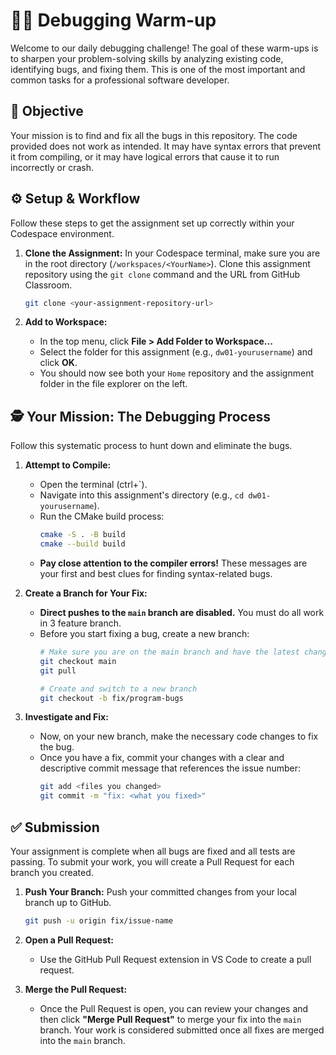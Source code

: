 # 🕵️‍♂️ Debugging Warm-up

Welcome to our daily debugging challenge! The goal of these warm-ups is to sharpen your problem-solving skills by analyzing existing code, identifying bugs, and fixing them. This is one of the most important and common tasks for a professional software developer.

## 🎯 Objective

Your mission is to find and fix all the bugs in this repository. The code provided does not work as intended. It may have syntax errors that prevent it from compiling, or it may have logical errors that cause it to run incorrectly or crash.

## ⚙️ Setup & Workflow

Follow these steps to get the assignment set up correctly within your Codespace environment.

1.  **Clone the Assignment:** In your Codespace terminal, make sure you are in the root directory (`/workspaces/<YourName>`). Clone this assignment repository using the `git clone` command and the URL from GitHub Classroom.

    ```bash
    git clone <your-assignment-repository-url>
    ```

2.  **Add to Workspace:**
    * In the top menu, click **File > Add Folder to Workspace...**
    * Select the folder for this assignment (e.g., `dw01-yourusername`) and click **OK**.
    * You should now see both your `Home` repository and the assignment folder in the file explorer on the left.

## 🕵️ Your Mission: The Debugging Process

Follow this systematic process to hunt down and eliminate the bugs.

1.  **Attempt to Compile:**
    * Open the terminal (ctrl+`).
    * Navigate into this assignment's directory (e.g., `cd dw01-yourusername`).
    * Run the CMake build process:
        ```bash
        cmake -S . -B build
        cmake --build build
        ```
    * **Pay close attention to the compiler errors!** These messages are your first and best clues for finding syntax-related bugs.

2.  **Create a Branch for Your Fix:**
    * **Direct pushes to the `main` branch are disabled.** You must do all work in 3 feature branch.
    * Before you start fixing a bug, create a new branch:
        ```bash
        # Make sure you are on the main branch and have the latest changes
        git checkout main
        git pull

        # Create and switch to a new branch
        git checkout -b fix/program-bugs
        ```

4.  **Investigate and Fix:**
    * Now, on your new branch, make the necessary code changes to fix the bug.
    * Once you have a fix, commit your changes with a clear and descriptive commit message that references the issue number:
        ```bash
        git add <files you changed>
        git commit -m "fix: <what you fixed>"
        ```

## ✅ Submission

Your assignment is complete when all bugs are fixed and all tests are passing. To submit your work, you will create a Pull Request for each branch you created.

1.  **Push Your Branch:** Push your committed changes from your local branch up to GitHub.
    ```bash
    git push -u origin fix/issue-name
    ```

2.  **Open a Pull Request:**
    * Use the GitHub Pull Request extension in VS Code to create a pull request.

3.  **Merge the Pull Request:**
    * Once the Pull Request is open, you can review your changes and then click **"Merge Pull Request"** to merge your fix into the `main` branch. Your work is considered submitted once all fixes are merged into the `main` branch.
